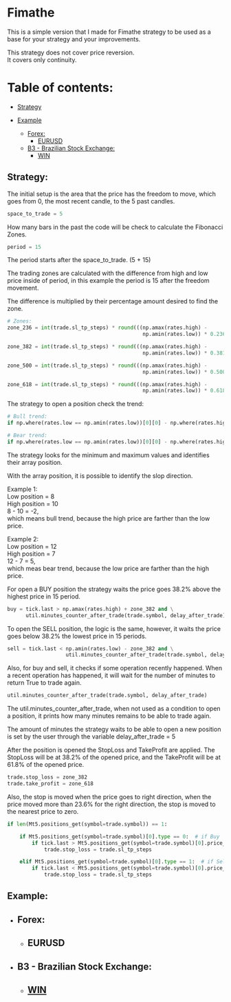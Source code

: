
# Fimathe

This is a simple version that I made for Fimathe strategy to be used as a base for your strategy
and your improvements.

This strategy does not cover price reversion.  
It covers only continuity.

# Table of contents:

- [Strategy](#strategy)

- [Example](#example)
  - [Forex:](#forex)
    - [EURUSD](#eurusd)
  - [B3 - Brazilian Stock Exchange:](#b3---brazilian-stock-exchange)
    - [WIN](#win)
    

  

## Strategy:

The initial setup is the area that the price has the freedom to move, which goes from 0, the most recent candle,
to the 5 past candles.
```python
space_to_trade = 5
```

How many bars in the past the code will be check to calculate the Fibonacci Zones.
```python
period = 15
```
The period starts after the space_to_trade. (5 + 15)


The trading zones are calculated with the difference from high and low price inside of period, in this example
the period is 15 after the freedom movement. 

The difference is multiplied by their percentage amount desired to find the zone.
```python
# Zones:
zone_236 = int(trade.sl_tp_steps) * round(((np.amax(rates.high) -
                                            np.amin(rates.low)) * 0.236) / int(trade.sl_tp_steps))  # 23.60%

zone_382 = int(trade.sl_tp_steps) * round(((np.amax(rates.high) -
                                            np.amin(rates.low)) * 0.381) / int(trade.sl_tp_steps))  # 38.20%

zone_500 = int(trade.sl_tp_steps) * round(((np.amax(rates.high) -
                                            np.amin(rates.low)) * 0.500) / int(trade.sl_tp_steps))  # 50.00%

zone_618 = int(trade.sl_tp_steps) * round(((np.amax(rates.high) -
                                            np.amin(rates.low)) * 0.618) / int(trade.sl_tp_steps))  # 61.80%
```

The strategy to open a position check the trend:
```python
# Bull trend:
if np.where(rates.low == np.amin(rates.low))[0][0] - np.where(rates.high == np.amax(rates.high))[0][0] < 0:

# Bear trend:
if np.where(rates.low == np.amin(rates.low))[0][0] - np.where(rates.high == np.amax(rates.high))[0][0] > 0:
```
The strategy looks for the minimum and maximum values and identifies their array position.

With the array position, it is possible to identify the slop direction.

Example 1:  
Low position = 8  
High position = 10  
8 - 10 = -2,  
which means bull trend, because the high price are farther than the low price.

Example 2:  
Low position = 12  
High position = 7  
12 - 7 = 5,   
which meas bear trend, because the low price are farther than the high price.

For open a BUY position the strategy waits the price goes 38.2% above the highest price in 15 period.
```python
buy = tick.last > np.amax(rates.high) + zone_382 and \
      util.minutes_counter_after_trade(trade.symbol, delay_after_trade)
```

To open the SELL position, the logic is the same, however, it waits the price goes below 38.2% the
lowest price in 15 periods.
```python
sell = tick.last < np.amin(rates.low) - zone_382 and \
                   util.minutes_counter_after_trade(trade.symbol, delay_after_trade)
```
Also, for buy and sell, it checks if some operation recently happened. 
When a recent operation has happened, it will wait for the number of minutes to return True to trade again.
```python
util.minutes_counter_after_trade(trade.symbol, delay_after_trade)
```
The util.minutes_counter_after_trade, when not used as a condition to open a position, it prints how many minutes
remains to be able to trade again.

The amount of minutes the strategy waits to be able to open a new position is set by the user
through the variable delay_after_trade = 5

After the position is opened the StopLoss and TakeProfit are applied.
The StopLoss will be at 38.2% of the opened price, and the TakeProfit will be at 61.8% of the opened price.
```python
trade.stop_loss = zone_382
trade.take_profit = zone_618
```

Also, the stop is moved when the price goes to right direction, when the price moved more than 23.6% for the right
direction, the stop is moved to the nearest price to zero. 
```python
if len(Mt5.positions_get(symbol=trade.symbol)) == 1:

    if Mt5.positions_get(symbol=trade.symbol)[0].type == 0:  # if Buy
        if tick.last > Mt5.positions_get(symbol=trade.symbol)[0].price_open + zone_236:
            trade.stop_loss = trade.sl_tp_steps

    elif Mt5.positions_get(symbol=trade.symbol)[0].type == 1:  # if Sell
        if tick.last < Mt5.positions_get(symbol=trade.symbol)[0].price_open - zone_236:
            trade.stop_loss = trade.sl_tp_steps
```

## Example:

- ## Forex:
  - ## EURUSD
- ## B3 - Brazilian Stock Exchange:
  - ## [WIN](https://github.com/Joaopeuko/Mql5-Python-Integration/blob/master/examples_of_expert_advisor/Fimathe/win_fimathe.py)
